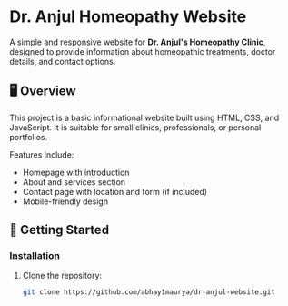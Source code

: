# Dr. Anjul Homeopathy Website

A simple and responsive website for **Dr. Anjul's Homeopathy Clinic**, designed to provide information about homeopathic treatments, doctor details, and contact options.

## 🖥️ Overview

This project is a basic informational website built using HTML, CSS, and JavaScript. It is suitable for small clinics, professionals, or personal portfolios.

Features include:

- Homepage with introduction
- About and services section
- Contact page with location and form (if included)
- Mobile-friendly design

## 🚀 Getting Started

### Installation

1. Clone the repository:

   ```bash
   git clone https://github.com/abhay1maurya/dr-anjul-website.git
